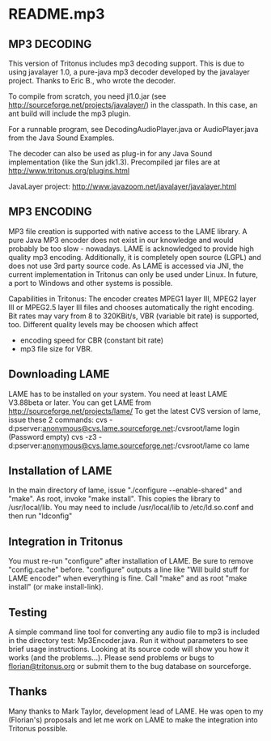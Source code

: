 # README.mp3

## MP3 DECODING

This version of Tritonus includes mp3 decoding support. This is due to
using javalayer 1.0, a pure-java mp3 decoder developed by
the javalayer project. Thanks to Eric B., who wrote the decoder.

To compile from scratch, you need jl1.0.jar (see
http://sourceforge.net/projects/javalayer/) in the classpath.
In this case, an ant build will include the mp3 plugin.

For a runnable program, see DecodingAudioPlayer.java or
AudioPlayer.java from the Java Sound Examples.

The decoder can also be used as plug-in for any Java Sound
implementation (like the Sun jdk1.3). Precompiled jar files are at
http://www.tritonus.org/plugins.html

JavaLayer project:
http://www.javazoom.net/javalayer/javalayer.html

## MP3 ENCODING

MP3 file creation is supported with native access to
the LAME library. A pure Java MP3 encoder does not exist
in our knowledge and would probably be too slow - nowadays.
LAME is acknowledged to provide high quality mp3 encoding.
Additionally, it is completely open source (LGPL) and does
not use 3rd party source code.
As LAME is accessed via JNI, the current implementation
in Tritonus can only be used under Linux. In future,
a port to Windows and other systems is possible.

Capabilities in Tritonus:
The encoder creates MPEG1 layer III, MPEG2 layer III
or MPEG2.5 layer III files and chooses automatically
the right encoding. Bit rates may vary from 8 to 320KBit/s,
VBR (variable bit rate) is supported, too. Different
quality levels may be choosen which affect

- encoding speed for CBR (constant bit rate)
- mp3 file size for VBR.

## Downloading LAME

LAME has to be installed on your system.
You need at least LAME V3.88beta or later. You can get LAME from
http://sourceforge.net/projects/lame/
To get the latest CVS version of lame, issue these 2 commands:
cvs -d:pserver:anonymous@cvs.lame.sourceforge.net:/cvsroot/lame login
(Password empty)
cvs -z3 -d:pserver:anonymous@cvs.lame.sourceforge.net:/cvsroot/lame co lame

## Installation of LAME

In the main directory of lame, issue "./configure --enable-shared"
and "make".
As root, invoke "make install". This copies the library to /usr/local/lib.
You may need to include /usr/local/lib to /etc/ld.so.conf and then
run "ldconfig"

## Integration in Tritonus

You must re-run "configure" after installation of LAME. Be sure to
remove "config.cache" before. "configure" outputs a line like
"Will build stuff for LAME encoder" when everything is fine.
Call "make" and as root "make install" (or make install-link).

## Testing

A simple command line tool for converting any audio file to mp3 is
included in the directory test: Mp3Encoder.java. Run it without
parameters to see brief usage instructions. Looking at its source
code will show you how it works (and the problems...).
Please send problems or bugs to florian@tritonus.org or submit them
to the bug database on sourceforge.

## Thanks

Many thanks to Mark Taylor, development lead of LAME.
He was open to my (Florian's) proposals and let me work on LAME
to make the integration into Tritonus possible.

